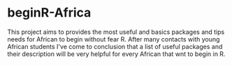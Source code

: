 # beginR-Africa
This project aims to provides the most useful and basics packages and tips needs for African to begin without fear R.
After many contacts with young African students I've come to conclusion that a list of useful packages and their description will be very helpful for every African that wnt to begin in R.


